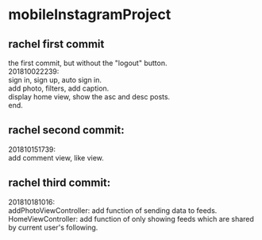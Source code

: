 # mobileInstagramProject
## rachel first commit

the first commit, but without the "logout" button.  
201810022239:  
  sign in, sign up, auto sign in.  
  add photo, filters, add caption.   
  display home view, show the asc and desc posts.  
 end.  

## rachel second commit:  
201810151739:  
add comment view, like view.

## rachel third commit:  
201810181016:  
addPhotoViewController: add function of sending data to feeds.  
HomeViewController: add function of only showing feeds which are shared by current user's following.
